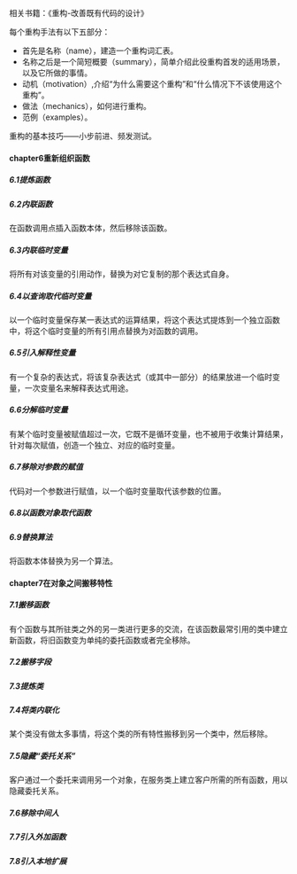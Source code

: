 相关书籍：《重构-改善既有代码的设计》

每个重构手法有以下五部分：
- 首先是名称（name），建造一个重构词汇表。
- 名称之后是一个简短概要（summary），简单介绍此役重构首发的适用场景，以及它所做的事情。
- 动机（motivation）,介绍“为什么需要这个重构”和“什么情况下不该使用这个重构”。
- 做法（mechanics），如何进行重构。
- 范例（examples）。

重构的基本技巧——小步前进、频发测试。

#### chapter6重新组织函数
##### 6.1提炼函数
##### 6.2内联函数
在函数调用点插入函数本体，然后移除该函数。
##### 6.3内联临时变量
将所有对该变量的引用动作，替换为对它复制的那个表达式自身。
##### 6.4以查询取代临时变量
以一个临时变量保存某一表达式的运算结果，将这个表达式提炼到一个独立函数中，将这个临时变量的所有引用点替换为对函数的调用。
##### 6.5引入解释性变量
有一个复杂的表达式，将该复杂表达式（或其中一部分）的结果放进一个临时变量，一次变量名来解释表达式用途。
##### 6.6分解临时变量
有某个临时变量被赋值超过一次，它既不是循环变量，也不被用于收集计算结果，针对每次赋值，创造一个独立、对应的临时变量。
##### 6.7移除对参数的赋值
代码对一个参数进行赋值，以一个临时变量取代该参数的位置。
##### 6.8以函数对象取代函数
##### 6.9替换算法
将函数本体替换为另一个算法。
#### chapter7在对象之间搬移特性
##### 7.1搬移函数
有个函数与其所驻类之外的另一类进行更多的交流，在该函数最常引用的类中建立新函数，将旧函数变为单纯的委托函数或者完全移除。
##### 7.2搬移字段
##### 7.3提炼类
##### 7.4将类内联化
某个类没有做太多事情，将这个类的所有特性搬移到另一个类中，然后移除。
##### 7.5隐藏“委托关系”
客户通过一个委托来调用另一个对象，在服务类上建立客户所需的所有函数，用以隐藏委托关系。
##### 7.6移除中间人
##### 7.7引入外加函数
##### 7.8引入本地扩展

